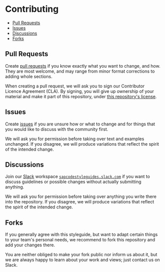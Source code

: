 # Contributing

- [Pull Requests](#pull-requests)
- [Issues](#issues)
- [Discussions](#discussions)
- [Forks](#forks)

## Pull Requests

Create [pull requests](https://github.com/SAP/clean-abap/compare)
if you know exactly what you want to change, and how.
They are most welcome, and may range
from minor format corrections to adding whole sections.

When creating a pull request,
we will ask you to sign our Contributor Licence Agreement (CLA).
By signing, you will give up ownership of your material
and make it part of this repository,
under [this repository's license](LICENSE.md).

## Issues

Create [issues](https://github.com/SAP/clean-abap/issues/new)
if you are unsure how or what to change and for things
that you would like to discuss with the community first.

We will ask you for permission before
taking over text and examples unchanged.
If you disagree, we will produce variations
that reflect the spirit of the intended change.

## Discussions

Join our [Slack](https://slack.com)
workspace [`sapcodestyleguides.slack.com`](https://sapcodestyleguides.slack.com)
if you want to discuss guidelines or possible changes
without actually submitting anything.

We will ask you for permission before
taking over anything you write there into the repository.
If you disagree, we will produce variations
that reflect the spirit of the intended change.

## Forks

If you generally agree with this styleguide,
but want to adapt certain things to your team's personal needs,
we recommend to fork this repository and add your changes there.

You are neither obliged to make your fork public nor inform us about it,
but we are always happy to learn about your work and views;
just contact us on Slack.
